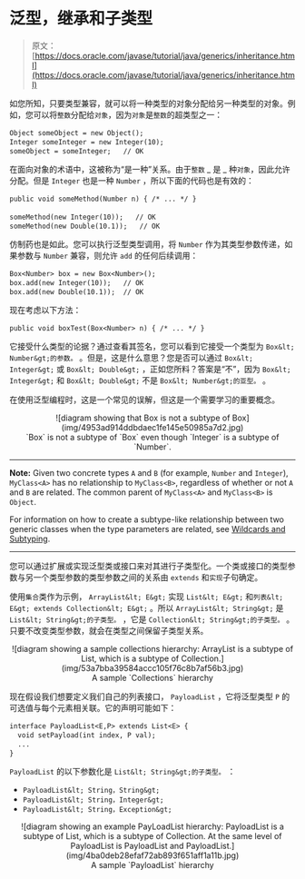# 泛型，继承和子类型

> 原文： [https://docs.oracle.com/javase/tutorial/java/generics/inheritance.html](https://docs.oracle.com/javase/tutorial/java/generics/inheritance.html)

如您所知，只要类型兼容，就可以将一种类型的对象分配给另一种类型的对象。例如，您可以将`整数`分配给`对象`，因为`对象`是`整数`的超类型之一：

```
Object someObject = new Object();
Integer someInteger = new Integer(10);
someObject = someInteger;   // OK

```

在面向对象的术语中，这被称为“是一种”关系。由于`整数` _ 是 _ 种`对象`，因此允许分配。但是 `Integer` 也是一种 `Number` ，所以下面的代码也是有效的：

```
public void someMethod(Number n) { /* ... */ }

someMethod(new Integer(10));   // OK
someMethod(new Double(10.1));   // OK

```

仿制药也是如此。您可以执行泛型类型调用，将 `Number` 作为其类型参数传递，如果参数与 `Number` 兼容，则允许 `add` 的任何后续调用：

```
Box<Number> box = new Box<Number>();
box.add(new Integer(10));   // OK
box.add(new Double(10.1));  // OK

```

现在考虑以下方法：

```
public void boxTest(Box<Number> n) { /* ... */ }

```

它接受什么类型的论据？通过查看其签名，您可以看到它接受一个类型为 `Box&lt; Number&gt;的参数。` 。但是，这是什么意思？您是否可以通过 `Box&lt; Integer&gt;` 或 `Box&lt; Double&gt;` ，正如您所料？答案是“不”，因为 `Box&lt; Integer&gt;` 和 `Box&lt; Double&gt;` 不是 `Box&lt; Number&gt;的亚型。` 。

在使用泛型编程时，这是一个常见的误解，但这是一个需要学习的重要概念。

<center>![diagram showing that Box<Integer> is not a subtype of Box<Number>](img/4953ad914ddbdaec1fe145e50985a7d2.jpg)</center>

<center>`Box<Integer>` is not a subtype of `Box<Number>` even though `Integer` is a subtype of `Number`.</center>

* * *

**Note:** Given two concrete types `A` and `B` (for example, `Number` and `Integer`), `MyClass<A>` has no relationship to `MyClass<B>`, regardless of whether or not `A` and `B` are related. The common parent of `MyClass<A>` and `MyClass<B>` is `Object`.

For information on how to create a subtype-like relationship between two generic classes when the type parameters are related, see [Wildcards and Subtyping](subtyping.html).

* * *

您可以通过扩展或实现泛型类或接口来对其进行子类型化。一个类或接口的类型参数与另一个类型参数的类型参数之间的关系由 `extends` 和`实现`子句确定。

使用`集合`类作为示例， `ArrayList&lt; E&gt;` 实现 `List&lt; E&gt;` 和`列表&lt; E&gt; extends Collection&lt; E&gt;` 。所以 `ArrayList&lt; String&gt;` 是 `List&lt; String&gt;的子类型。` ，它是 `Collection&lt; String&gt;的子类型。` 。只要不改变类型参数，就会在类型之间保留子类型关系。

<center>![diagram showing a sample collections hierarchy: ArrayList<String> is a subtype of List<String>, which is a subtype of Collection<String>.](img/53a7bba39584accc105f76c8b7af56b3.jpg)</center>

<center>A sample `Collections` hierarchy</center>

现在假设我们想要定义我们自己的列表接口， `PayloadList` ，它将泛型类型 `P` 的可选值与每个元素相关联。它的声明可能如下：

```
interface PayloadList<E,P> extends List<E> {
  void setPayload(int index, P val);
  ...
}

```

`PayloadList` 的以下参数化是 `List&lt; String&gt;的子类型。` ：

*   `PayloadList&lt; String，String&gt;`
*   `PayloadList&lt; String，Integer&gt;`
*   `PayloadList&lt; String，Exception&gt;`

<center>![diagram showing an example PayLoadList hierarchy: PayloadList<String, String> is a subtype of List<String>, which is a subtype of Collection<String>. At the same level of PayloadList<String,String> is PayloadList<String, Integer> and PayloadList<String, Exceptions>.](img/4ba0deb28efaf72ab893f651aff1a11b.jpg)</center>

<center>A sample `PayloadList` hierarchy</center>